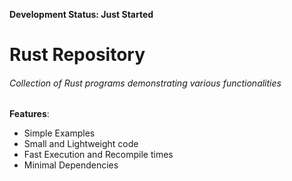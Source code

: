 **Development Status: Just Started**
# Rust Repository
###### Collection of Rust programs demonstrating various functionalities
**Features**:
  * Simple Examples
  * Small and Lightweight code
  * Fast Execution and Recompile times
  * Minimal Dependencies
